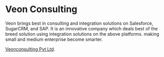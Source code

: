 # Veon Consulting


Veon brings best in consulting and integration solutions on Salesforce, SugarCRM, and SAP. It is an innovative company which deals best of the breed solution using integration solutions on the above platforms. making small and medium enterprise become smarter.

 [Veonconsulting Pvt Ltd](https://www.veonconsulting.com/).
